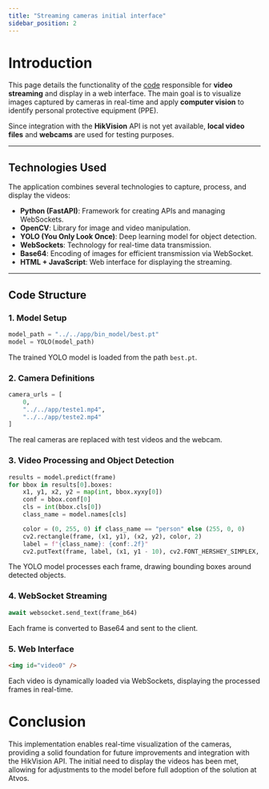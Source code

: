 ```yaml
---
title: "Streaming cameras initial interface"
sidebar_position: 2
---
```



# Introduction  

This page details the functionality of the [code](https://github.com/Inteli-College/2025-1A-T03-G34-INTERNO/blob/dev/SIMPATIA/src/interface/backend/main.py) responsible for **video streaming** and display in a web interface. The main goal is to visualize images captured by cameras in real-time and apply **computer vision** to identify personal protective equipment (PPE).  

Since integration with the **HikVision** API is not yet available, **local video files** and **webcams** are used for testing purposes.

---

## Technologies Used  

The application combines several technologies to capture, process, and display the videos:  

- **Python (FastAPI)**: Framework for creating APIs and managing WebSockets.  
- **OpenCV**: Library for image and video manipulation.  
- **YOLO (You Only Look Once)**: Deep learning model for object detection.  
- **WebSockets**: Technology for real-time data transmission.  
- **Base64**: Encoding of images for efficient transmission via WebSocket.  
- **HTML + JavaScript**: Web interface for displaying the streaming.

---

## Code Structure  

### 1. **Model Setup**  
```python
model_path = "../../app/bin_model/best.pt"
model = YOLO(model_path)
```

The trained YOLO model is loaded from the path `best.pt`.

### 2. **Camera Definitions**
```python
camera_urls = [
    0, 
    "../../app/teste1.mp4",
    "../../app/teste2.mp4"
]
```

The real cameras are replaced with test videos and the webcam.

### 3. **Video Processing and Object Detection**
```python 
results = model.predict(frame)
for bbox in results[0].boxes:
    x1, y1, x2, y2 = map(int, bbox.xyxy[0])
    conf = bbox.conf[0]
    cls = int(bbox.cls[0])
    class_name = model.names[cls]

    color = (0, 255, 0) if class_name == "person" else (255, 0, 0)
    cv2.rectangle(frame, (x1, y1), (x2, y2), color, 2)
    label = f"{class_name}: {conf:.2f}"
    cv2.putText(frame, label, (x1, y1 - 10), cv2.FONT_HERSHEY_SIMPLEX, 0.5, color, 2)
```

The YOLO model processes each frame, drawing bounding boxes around detected objects.

### 4. **WebSocket Streaming**
```python 
await websocket.send_text(frame_b64)
```

Each frame is converted to Base64 and sent to the client.

### 5. **Web Interface**
```html
<img id="video0" />
```

Each video is dynamically loaded via WebSockets, displaying the processed frames in real-time.

# Conclusion

This implementation enables real-time visualization of the cameras, providing a solid foundation for future improvements and integration with the HikVision API. The initial need to display the videos has been met, allowing for adjustments to the model before full adoption of the solution at Atvos.
